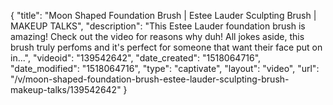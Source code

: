 {
    "title": "Moon Shaped Foundation Brush | Estee Lauder Sculpting Brush | MAKEUP TALKS",
    "description": "This Estee Lauder foundation brush is amazing! Check out the video for reasons why duh! All jokes aside, this brush truly perfoms and it's perfect for someone that want their face put on in...",
    "videoid": "139542642",
    "date_created": "1518064716",
    "date_modified": "1518064716",
    "type": "captivate",
    "layout": "video",
    "url": "\/v\/moon-shaped-foundation-brush-estee-lauder-sculpting-brush-makeup-talks\/139542642"
}